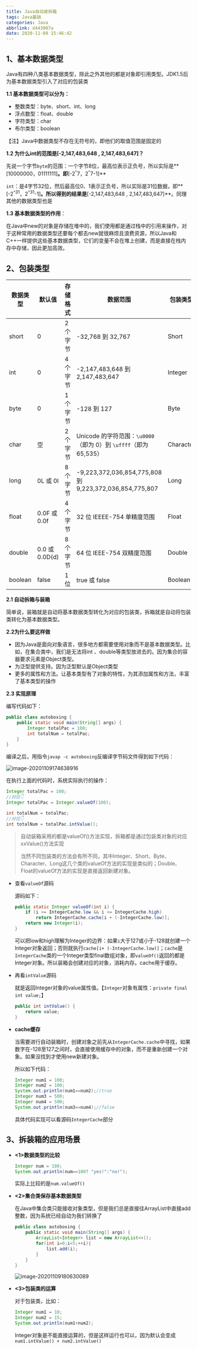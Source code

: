 ```yaml
---
title: Java自动装拆箱
tags: Java基础
categories: Java
abbrlink: d443007a
date: 2020-11-09 15:46:42
---
```


## 1、基本数据类型

Java有四种八类基本数据类型，除此之外其他的都是对象即引用类型。JDK1.5后为基本数据类型引入了对应的包装类

**1.1 基本数据类型可以分为：**

- 整数类型：byte、short、int、long
- 浮点数型：float、double
- 字符类型：char
- 布尔类型：boolean

【注】Java中数据类型不存在无符号的，即他们的取值范围是固定的

<!--more-->

**1.2 为什么int的范围是[-2,147,483,648 , 2,147,483,647]？**

先说一个字节`byte`的范围：一个字节8位，最高位表示正负号，所以实际是**[10000000，01111111]**。即**[-2<sup>^</sup>7，2<sup>^</sup>7-1]**

`int`：是4字节32位，然后最高位0、1表示正负号，所以实际是31位数据，即**[-2<sup>^31</sup>，2<sup>^31</sup>-1]**。所以得到的结果是**[-2,147,483,648 , 2,147,483,647]**。同理其他的数据类型也是



**1.3 基本数据类型的作用**：

在Java中new的对象是存储在堆中的，我们使用都是通过栈中的引用来操作，对于这种常用的数据类型还要每个都去new就很麻烦且浪费资源，所以Java和C++一样提供这些基本数据类型，它们的变量不会在堆上创建，而是直接在栈内存中存储，因此更加高效。



## 2、包装类型

| 数据类型 | 默认值         | 存储格式 | 数据范围                                                     | 包装类型  |
| -------- | -------------- | -------- | ------------------------------------------------------------ | --------- |
| short    | 0              | 2 个字节 | -32,768 到 32,767                                            | Short     |
| int      | 0              | 4 个字节 | -2,147,483,648 到 2,147,483,647                              | Integer   |
| byte     | 0              | 1 个字节 | -128 到 127                                                  | Byte      |
| char     | 空             | 2 个字节 | Unicode 的字符范围：`\u0000`（即为 0）到 `\uffff`（即为 65,535） | Character |
| long     | 0L 或 0l       | 8 个字节 | -9,223,372,036,854,775,808 到 9,223,372,036,854,775,807      | Long      |
| float    | 0.0F 或 0.0f   | 4 个字节 | 32 位 IEEEE-754 单精度范围                                   | Float     |
| double   | 0.0 或 0.0D(d) | 8 个字节 | 64 位 IEEE-754 双精度范围                                    | Double    |
| boolean  | false          | 1 位     | true 或 false                                                | Boolean   |

**2.1 自动拆箱与装箱**

简单说，装箱就是自动将基本数据类型转化为对应的包装类，拆箱就是自动将包装类转化为基本数据类型。

**2.2为什么要这样做**

- 因为Java是面向对象语言，很多地方都需要使用对象而不是基本数据类型。比如，在集合类中，我们是无法将int 、double等类型放进去的。因为集合的容器要求元素是Object类型。
- 为泛型提供支持。因为泛型默认是Object类型
- 更多的属性和方法。让基本类型有了对象的特性，为其添加属性和方法，丰富了基本类型的操作

**2.3 实现原理**

编写代码如下：

```java
public class autoboxing {
    public static void main(String[] args) {
        Integer totalPac = 100;
        int totalNum = totalPac;
    }
}
```

编译之后，用指令`javap -c autoboxing`反编译字节码文件得到如下代码：

![image-20201109174638916](https://jihulab.com/Leslie61/imagelake/-/raw/main/pictures/2023/04/image-20201109174638916.png)

在执行上面的代码时，系统实际执行的操作：

```java
Integer totalPac = 100;
//对应👇
Integer totalPac = Integer.valueOf(100);

int totalNum = totalPac;
//对应👇
int totalNum = totalPac.intValue();
```

> 自动装箱采用的都是valueOf()方法实现，拆箱都是通过包装类对象的对应xxValue()方法实现
>
> 当然不同包装类的方法会有所不同，其中Integer、Short、Byte、Character、Long这几个类的valueOf方法的实现是类似的；Double、Float的valueOf方法的实现是直接返回新建对象。



- 查看`valueOf`源码

  源码如下：

  ```java
  public static Integer valueOf(int i) {
      if (i >= IntegerCache.low && i <= IntegerCache.high)
          return IntegerCache.cache[i + (-IntegerCache.low)];
      return new Integer(i);
  }
  
  
  ```

  可以把low和high理解为Integer的边界：如果`i`大于127或小于-128就创建一个Integer对象返回；否则就执行`cache[i+ (-IntegerCache.low)]`；`cache`是`IntegerCache`类的一个Integer类型final数组对象，即`valueOf()`返回的都是Integer对象。所以装箱会创建对应的对象，消耗内存。cache用于缓存。

- 再看`intValue`源码

  就是返回Integer对象的value属性值。【`Integer`对象有属性：`private final int value;`】

  ```java
  public int intValue() {
      return value;
  }
  ```

- **cache缓存**

  当需要进行自动装箱时，创建对象之前先从`IntegerCache.cache`中寻找，如果数字在-128至127之间时，会直接使用缓存中的对象，而不是重新创建一个对象。如果没找到才使用new新建对象。

  所以如下代码：

  ```java
  Integer num1 = 100;
  Integer num2 = 100;
  System.out.println(num1==num2);//true
  Integer num3 = 500;
  Integer num4 = 500;
  System.out.println(num3==num4);//false
  ```

  具体代码实现可以看源码`IntegerCache`部分



## 3、拆装箱的应用场景

- **<1>数据类型的比较**

  ```java
  Integer num = 100;
  System.out.println(num==100? "yes!":"no!");
  ```

  实际上比较的是`num.valueOf()`

- **<2>集合类保存基本数据类型**

  在Java中集合类只能接收对象类型，但是我们总是直接往ArrayList中直接add整数，因为系统已经自动为我们转换了

  ```java
  public class autoboxing {
      public static void main(String[] args) {
          ArrayList<Integer> list = new ArrayList<>();
          for(int i=0;i<5;++i){
              list.add(i);
          }
      }
  }
  ```

  ![image-20201109180630089](https://jihulab.com/Leslie61/imagelake/-/raw/main/pictures/2023/04/image-20201109180630089.png)

- **<3>包装类的运算**

  对于包装类，比如：

  ```java
  Integer num1 = 10;
  Integer num2 = 15;
  System.out.println(num1+num2);
  ```

  Integer对象是不能直接运算的，但是这样运行也可以，因为默认会变成`num1.intValue() + num2.intValue()`


